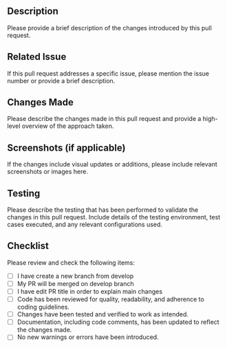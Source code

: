 ## Description
Please provide a brief description of the changes introduced by this pull request.

## Related Issue
If this pull request addresses a specific issue, please mention the issue number or provide a brief description.

## Changes Made
Please describe the changes made in this pull request and provide a high-level overview of the approach taken.

## Screenshots (if applicable)
If the changes include visual updates or additions, please include relevant screenshots or images here.

## Testing
Please describe the testing that has been performed to validate the changes in this pull request. Include details of the testing environment, test cases executed, and any relevant configurations used.

## Checklist
Please review and check the following items:
- [ ] I have create a new branch from develop
- [ ] My PR will be merged on develop branch
- [ ] I have edit PR title in order to explain main changes
- [ ] Code has been reviewed for quality, readability, and adherence to coding guidelines.
- [ ] Changes have been tested and verified to work as intended.
- [ ] Documentation, including code comments, has been updated to reflect the changes made.
- [ ] No new warnings or errors have been introduced.
